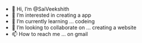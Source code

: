- 👋 Hi, I’m @SaiVeekshith
- 👀 I’m interested in creating a app 
- 🌱 I’m currently learning ... codeing 
- 💞️ I’m looking to collaborate on ... creating a website
- 📫 How to reach me ... on gmail

<!---
SaiVeekshith/SaiVeekshith is a ✨ special ✨ repository because its `README.md` (this file) appears on your GitHub profile.
You can click the Preview link to take a look at your changes.
--->
